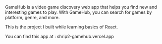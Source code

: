 GameHub is a video game discovery web app that helps you find new and interesting games to play. With GameHub, you can search for games by platform, genre, and more. 

This is the project I built while learning basics of React.

You can find this app at : shrip2-gamehub.vercel.app
